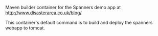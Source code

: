 Maven builder container for the Spanners demo app at http://www.disasterarea.co.uk/blog/

This container's default command is to build and deploy the spanners webapp to tomcat.

